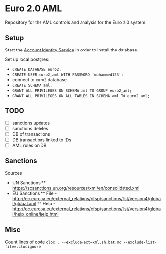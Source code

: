 # Euro 2.0 AML
Repository for the AML controls and analysis for the Euro 2.0 system.

## Setup

Start the [Account Identity Service](https://github.com/cryptofiat/account-identity) in order to install the database.

Set up local postgres:
* `CREATE DATABASE euro2;`
* `CREATE USER euro2_aml WITH PASSWORD 'muhammed123';`
* connect to `euro2` database
* `CREATE SCHEMA aml;`
* `GRANT ALL PRIVILEGES ON SCHEMA aml TO GROUP euro2_aml;`
* `GRANT ALL PRIVILEGES ON ALL TABLES IN SCHEMA aml TO euro2_aml;`

## TODO
- [ ] sanctions updates
- [ ] sanctions deletes
- [ ] DB of transactions
- [ ] DB transactions linked to IDs
- [ ] AML rules on DB

## Sanctions
Sources
* UN Sanctions
** https://scsanctions.un.org/resources/xml/en/consolidated.xml
* EU Sanctions
** File - http://ec.europa.eu/external_relations/cfsp/sanctions/list/version4/global/global.xml
** Help - http://ec.europa.eu/external_relations/cfsp/sanctions/list/version4/global/help_online/help.html

## Misc
Count lines of code
`cloc . --exclude-ext=xml,sh,bat,md --exclude-list-file=.clocignore`